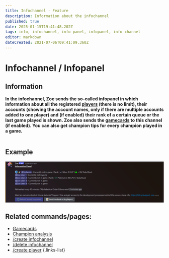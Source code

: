 ```yaml
---
title: Infochannel - Feature
description: Information about the infochannel
published: true
date: 2025-01-15T19:41:48.202Z
tags: info, infochannel, info panel, infopanel, info channel
editor: markdown
dateCreated: 2021-07-06T09:41:09.360Z
---
```


# Infochannel / Infopanel
## Information
**In the infochannel, Zoe sends the so-called infopanel in which information about all the registered [players](/en/terms/player) (there is no limit), their accounts (showing the account names, only if there are multiple accounts added to one player) and (if enabled) their rank of a certain queue or the last game played is shown. Zoe also sends the [gamecards](/en/features/gamecards) to this channel (if enabled). You can also get champion tips for every champion played in a game.**  
<br>

## Example
![](/en_/en_infochannel.png)
<br>
 
## Related commands/pages:
- [Gamecards](/en/features/gamecards/)
- [Champion analysis](/en/features/champion-analysis)
- [/create infochannel](/en/commands/infochannel/create)
- [/delete infochannel](/en/commands/infochannel/delete)
- [/create player](/en/commands/player/create)
{.links-list}
